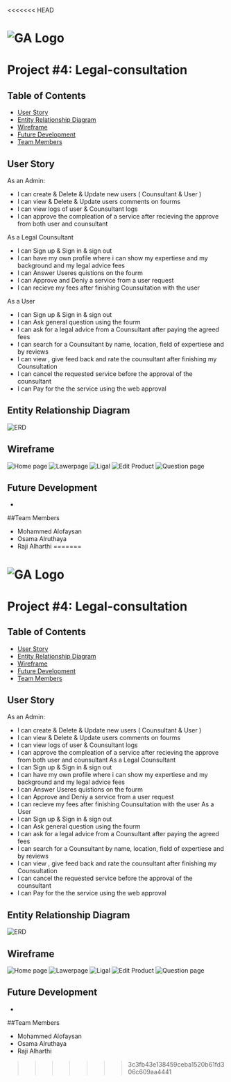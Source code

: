 <<<<<<< HEAD
# ![GA Logo](https://ga-dash.s3.amazonaws.com/production/assets/logo-9f88ae6c9c3871690e33280fcf557f33.png) 
#  Project #4: Legal-consultation
## Table of Contents
- [User Story](#user-story)
- [Entity Relationship Diagram](#entity-relationship-diagram)
- [Wireframe](#wireframe)
- [Future Development](#future-development)
- [Team Members](#team-members)
## User Story 
As an Admin:
- I can create & Delete & Update new users ( Counsultant & User )
- I can view & Delete & Update users comments on fourms
- I can view logs of user & Counsultant logs
- I can approve the compleation of a service after recieving the approve from both user and counsultant

As a Legal Counsultant
- I can Sign up & Sign in & sign out
- I can have my own profile where i can show my expertiese and my background and my legal advice fees
- I can Answer Useres quistions on the fourm
- I can Approve and Deniy a service from a user request
- I can recieve my fees after finishing Counsultation with the user

As a User
- I can Sign up & Sign in & sign out
- I can Ask general question using the fourm
- I can ask for a legal advice from a Counsultant after paying the agreed fees
- I can search for a Counsultant by name, location, field of expertiese and by reviews
- I can view , give feed back and rate the counsultant after finishing my Counsultation
- I can cancel the requested service before the approval of the counsultant
- I can Pay for the the service using the web approval


## Entity Relationship Diagram
![ERD](ERD.png)
## Wireframe
![Home page](homePage.png)
![Lawerpage](Lawerpage.png)
![Ligal](Ligal.png)
![Edit Product](editProduct.png)
![Question page](Questionpage.png)
## Future Development
* 

##Team Members
* Mohammed Alofaysan
* Osama Alruthaya 
* Raji Alharthi
=======
# ![GA Logo](https://ga-dash.s3.amazonaws.com/production/assets/logo-9f88ae6c9c3871690e33280fcf557f33.png) 
#  Project #4: Legal-consultation
## Table of Contents
- [User Story](#user-story)
- [Entity Relationship Diagram](#entity-relationship-diagram)
- [Wireframe](#wireframe)
- [Future Development](#future-development)
- [Team Members](#team-members)
## User Story 
As an Admin:
- I can create & Delete & Update new users ( Counsultant & User )
- I can view & Delete & Update users comments on fourms
- I can view logs of user & Counsultant logs
- I can approve the compleation of a service after recieving the approve from both user and counsultant
As a Legal Counsultant
- I can Sign up & Sign in & sign out
- I can have my own profile where i can show my expertiese and my background and my legal advice fees
- I can Answer Useres quistions on the fourm
- I can Approve and Deniy a service from a user request
- I can recieve my fees after finishing Counsultation with the user
As a User
- I can Sign up & Sign in & sign out
- I can Ask general question using the fourm
- I can ask for a legal advice from a Counsultant after paying the agreed fees
- I can search for a Counsultant by name, location, field of expertiese and by reviews
- I can view , give feed back and rate the counsultant after finishing my Counsultation
- I can cancel the requested service before the approval of the counsultant
- I can Pay for the the service using the web approval
## Entity Relationship Diagram
![ERD](ERD(1).png)
## Wireframe
![Home page](homePage.png)
![Lawerpage](Lawerpage.png)
![Ligal](Ligal.png)
![Edit Product](editProduct.png)
![Question page](Questionpage.png)
## Future Development
* 
##Team Members
* Mohammed Alofaysan
* Osama Alruthaya 
* Raji Alharthi
>>>>>>> 3c3fb43e138459ceba1520b61fd306c609aa4441
